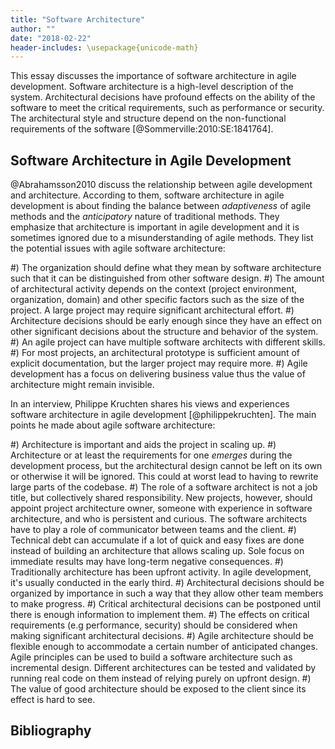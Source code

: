 ```yaml
---
title: "Software Architecture"
author: ""
date: "2018-02-22"
header-includes: \usepackage{unicode-math}
---
```

<!-- Write a 700-word essay discussion on the role and importance of software architecture in agile development. Discuss the idea of architecture as an emergent versus planned property of a system, when, how, and by whom architecture should be planned. What is the role of a software architect in agile development? -->

This essay discusses the importance of software architecture in agile development. Software architecture is a high-level description of the system. Architectural decisions have profound effects on the ability of the software to meet the critical requirements, such as performance or security. The architectural style and structure depend on the non-functional requirements of the software [@Sommerville:2010:SE:1841764].


## Software Architecture in Agile Development
@Abrahamsson2010 discuss the relationship between agile development and architecture. According to them, software architecture in agile development is about finding the balance between *adaptiveness* of agile methods and the *anticipatory* nature of traditional methods. They emphasize that architecture is important in agile development and it is sometimes ignored due to a misunderstanding of agile methods. They list the potential issues with agile software architecture:

#) The organization should define what they mean by software architecture such that it can be distinguished from other software design.
#) The amount of architectural activity depends on the context (project environment, organization, domain) and other specific factors such as the size of the project. A large project may require significant architectural effort.
#) Architecture decisions should be early enough since they have an effect on other significant decisions about the structure and behavior of the system.
#) An agile project can have multiple software architects with different skills.
#) For most projects, an architectural prototype is sufficient amount of explicit documentation, but the larger project may require more.
#) Agile development has a focus on delivering business value thus the value of architecture might remain invisible.


<!--
The role of software architects in agile development?
Architecture as Emergent versus Planned Property
-->

In an interview, Philippe Kruchten shares his views and experiences software architecture in agile development [@philippekruchten]. The main points he made about agile software architecture:

#) Architecture is important and aids the project in scaling up.
#) Architecture or at least the requirements for one *emerges* during the development process, but the architectural design cannot be left on its own or otherwise it will be ignored. This could at worst lead to having to rewrite large parts of the codebase.
#) The role of a software architect is not a job title, but collectively shared responsibility. New projects, however, should appoint project architecture owner, someone with experience in software architecture, and who is persistent and curious. The software architects have to play a role of communicator between teams and the client.
#) Technical debt can accumulate if a lot of quick and easy fixes are done instead of building an architecture that allows scaling up. Sole focus on immediate results may have long-term negative consequences.
#) Traditionally architecture has been upfront activity. In agile development, it's usually conducted in the early third.
#) Architectural decisions should be organized by importance in such a way that they allow other team members to make progress.
#) Critical architectural decisions can be postponed until there is enough information to implement them.
#) The effects on critical requirements (e.g performance, security) should be considered when making significant architectural decisions.
#) Agile architecture should be flexible enough to accommodate a certain number of anticipated changes. Agile principles can be used to build a software architecture such as incremental design. Different architectures can be tested and validated by running real code on them instead of relying purely on upfront design.
#) The value of good architecture should be exposed to the client since its effect is hard to see.


## Bibliography
